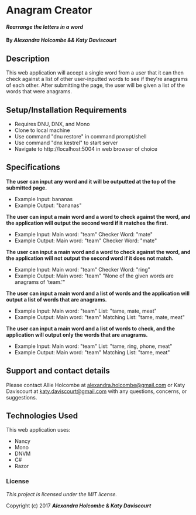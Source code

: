 # Anagram Creator

#### _Rearrange the letters in a word_

#### By _**Alexandra Holcombe && Katy Daviscourt**_

## Description

This web application will accept a single word from a user that it can then check against a list of other user-inputted words to see if they're anagrams of each other.  After submitting the page, the user will be given a list of the words that were anagrams.

## Setup/Installation Requirements

* Requires DNU, DNX, and Mono
* Clone to local machine
* Use command "dnu restore" in command prompt/shell
* Use command "dnx kestrel" to start server
* Navigate to http://localhost:5004 in web browser of choice

## Specifications

**The user can input any word and it will be outputted at the top of the submitted page.**
* Example Input: bananas
* Example Output: "bananas"

**The user can input a main word and a word to check against the word, and the application will output the second word if it matches the first.**
* Example Input: Main word: "team" Checker Word: "mate"
* Example Output: Main word: "team" Checker Word: "mate"

**The user can input a main word and a word to check against the word, and the application will not output the second word if it does not match.**
* Example Input: Main word: "team" Checker Word: "ring"
* Example Output: Main word: "team" "None of the given words are anagrams of 'team.'"

**The user can input a main word and a list of words and the application will output a list of words that are anagrams.**
* Example Input: Main word: "team" List: "tame, mate, meat"
* Example Output: Main word: "team" Matching List: "tame, mate, meat"

**The user can input a main word and a list of words to check, and the application will output only the words that are anagrams.**
* Example Input: Main word: "team" List: "tame, ring, phone, meat"
* Example Output: Main word: "team" Matching List: "tame, meat"

## Support and contact details

Please contact Allie Holcombe at alexandra.holcombe@gmail.com or Katy Daviscourt at katy.daviscourt@gmail.com with any questions, concerns, or suggestions.

## Technologies Used

This web application uses:
* Nancy
* Mono
* DNVM
* C#
* Razor

### License

*This project is licensed under the MIT license.*

Copyright (c) 2017 **_Alexandra Holcombe & Katy Daviscourt_**
